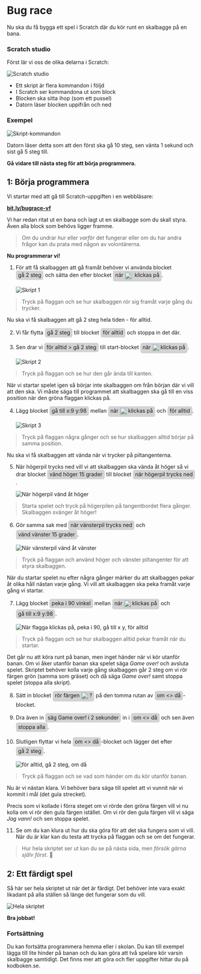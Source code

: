 <style> i.sb {
    border: 1px solid lightgray;
    border-radius: 5px;
    background: lightgray;
    padding: 2px 5px 4px 5px;
    font-style: normal;
    display: inline-block;
  } i.sb img {
    position: relative;
    padding-right: 2px;
    vertical-align: middle;
    height: 20px;
  }</style>

# Bug race

Nu ska du få bygga ett spel i Scratch där du kör runt en skalbagge på en bana.

### Scratch studio

Först lär vi oss de olika delarna i Scratch:

![Scratch studio](scratch-studio.png)

- Ett skript är flera kommandon i följd
- I Scratch ser kommandona ut som block
- Blocken ska sitta ihop (som ett pussel)
- Datorn läser blocken uppifrån och ned

### Exempel 

![Skript-kommandon](skript-kommandon.png)

Datorn läser detta som att den först ska gå 10 steg, sen vänta 1 sekund och sist gå 5 steg till.

**Gå vidare till nästa steg för att börja programmera.**

## 1: Börja programmera

Vi startar med att gå till Scratch-uppgiften i en webbläsare: 

**<a href="http://bit.ly/bugrace-vf" target="_blank">bit.ly/bugrace-vf</a>**

Vi har redan ritat ut en bana och lagt ut en skalbagge som du skall styra. Även alla block som behövs ligger framme.

> Om du undrar _hur_ eller _varför_ det fungerar eller om du har andra frågor kan du prata med någon av volontärerna.

**Nu programmerar vi!**

1. För att få skalbaggen att gå framåt behöver vi använda blocket <i class="sb">gå 2 steg</i> och sätta den efter blocket <i class="sb">när ![flagga](flagga.png) klickas på</i>.

    ![Skript 1](skript-01.png)

> Tryck på flaggan och se hur skalbaggen rör sig framåt varje gång du trycker.

Nu ska vi få skalbaggen att gå 2 steg hela tiden - för alltid. 

2. Vi får flytta <i class="sb">gå 2 steg</i> till blocket <i class="sb">för alltid</i> och stoppa in det där. 
3. Sen drar vi <i class="sb">för alltid > gå 2 steg</i> till start-blocket <i class="sb">när ![flagga](flagga.png)klickas på</i>.

    ![Skript 2](skript-02.png)

> Tryck på flaggan och se hur den går ända till kanten.

När vi startar spelet igen så börjar inte skalbaggen om från början där vi vill att den ska. Vi måste säga till programmet att skalbaggen ska gå till en viss position när den gröna flaggan klickas på. 

4. Lägg blocket <i class="sb">gå till x:9 y:98</i> mellan <i class="sb">när ![flagga](flagga.png)klickas på</i> och <i class="sb">för alltid</i>.

    ![Skript 3](skript-03.png)

> Tryck på flaggan några gånger och se hur skalbaggen alltid börjar på samma position.

Nu ska vi få skalbaggen att vända när vi trycker på piltangenterna.

5. När högerpil trycks ned vill vi att skalbaggen ska vända åt höger så vi drar blocket <i class="sb">vänd höger 15 grader</i> till blocket <i class="sb">när högerpil trycks ned</i>.

    ![När högerpil vänd åt höger](skript-04a.png)

> Starta spelet och tryck på högerpilen på tangentbordet flera gånger. Skalbaggen svänger åt höger!

6. Gör samma sak med <i class="sb">när vänsterpil trycks ned</i> och <i class="sb">vänd vänster 15 grader</i>.

    ![När vänsterpil vänd åt vänster](skript-04b.png)

> Tryck på flaggan och använd höger och vänster piltangenter för att styra skalbaggen.

När du startar spelet nu efter några gånger märker du att skalbaggen pekar åt olika håll nästan varje gång. Vi vill att skalbaggen ska peka framåt varje gång vi startar. 

7. Lägg blocket <i class="sb">peka i 90 vinkel</i> mellan <i class="sb">när ![flagga](flagga.png)klickas på</i> och <i class="sb">gå till x:9 y:98</i>.

    ![När flagga klickas på, peka i 90, gå till x y, för alltid](skript-05.png)

> Tryck på flaggan och se hur skalbaggen alltid pekar framåt när du startar.

Det går nu att köra runt på banan, men inget händer när vi kör utanför banan. Om vi åker utanför banan ska spelet säga _Game over!_ och avsluta spelet. Skriptet behöver kolla varje gång skalbaggen går 2 steg om vi rör färgen grön (samma som gräset) och då säga _Game over!_ samt stoppa spelet (stoppa alla skript).

8. Sätt in blocket <i class="sb">rör färgen ![grön](gron.png)?</i> på den tomma rutan av <i class="sb">om <> då</i>-blocket.  
9. Dra även in <i class="sb">säg Game over! i 2 sekunder</i> in i <i class="sb">om <> då</i> och sen även <i class="sb">stoppa alla</i>.  
10. Slutligen flyttar vi hela <i class="sb">om <> då</i>-blocket och lägger det efter <i class="sb">gå 2 steg</i>.

    ![för alltid, gå 2 steg, om då](skript-06.png)

> Tryck på flaggan och se vad som händer om du kör utanför banan.

Nu är vi nästan klara. Vi behöver bara säga till spelet att vi vunnit när vi kommit i mål (det gula strecket).

Precis som vi kollade i förra steget om vi rörde den gröna färgen vill vi nu kolla om vi rör den gula färgen istället. Om vi rör den gula färgen vill vi säga _Jag vann!_ och sen stoppa spelet.

11. Se om du kan klura ut hur du ska göra för att det ska fungera som vi vill. När du är klar kan du testa att trycka på flaggan och se om det fungerar. 

> Hur hela skriptet ser ut kan du se på nästa sida, men _försök gärna själv först_.

## 2: Ett färdigt spel

Så här ser hela skriptet ut när det är färdigt. Det behöver inte vara exakt likadant på alla ställen så länge det fungerar som du vill.

![Hela skriptet](skript-07.png)

**Bra jobbat!**

### Fortsättning

Du kan fortsätta programmera hemma eller i skolan. Du kan till exempel lägga till lite hinder på banan och du kan göra att två spelare kör varsin skalbagge samtidigt. Det finns mer att göra och fler uppgifter hittar du på kodboken.se.

